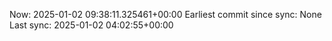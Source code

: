 Now: 2025-01-02 09:38:11.325461+00:00 Earliest commit since sync: None Last sync: 2025-01-02 04:02:55+00:00
